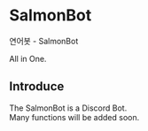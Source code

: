 # SalmonBot
연어봇 - SalmonBot

All in One.

Introduce
--
The SalmonBot is a Discord Bot.   
Many functions will be added soon.
